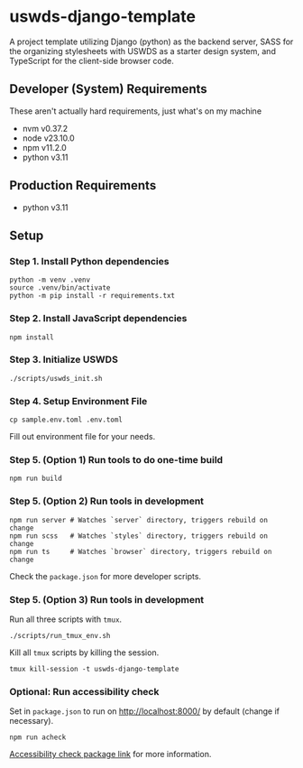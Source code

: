 # uswds-django-template

A project template utilizing Django (python) as the backend server, SASS for the organizing stylesheets with USWDS as a starter design system, and TypeScript for the client-side browser code.

## Developer (System) Requirements

These aren't actually hard requirements, just what's on my machine

- nvm v0.37.2
- node v23.10.0
- npm v11.2.0
- python v3.11

## Production Requirements

- python v3.11

## Setup

### Step 1. Install Python dependencies

```shell
python -m venv .venv
source .venv/bin/activate
python -m pip install -r requirements.txt
```

### Step 2. Install JavaScript dependencies

```shell
npm install
```

### Step 3. Initialize USWDS

```shell
./scripts/uswds_init.sh
```

### Step 4. Setup Environment File

```shell
cp sample.env.toml .env.toml
```

Fill out environment file for your needs.

### Step 5. (Option 1) Run tools to do one-time build

```shell
npm run build
```

### Step 5. (Option 2) Run tools in development

```shell
npm run server # Watches `server` directory, triggers rebuild on change
npm run scss   # Watches `styles` directory, triggers rebuild on change
npm run ts     # Watches `browser` directory, triggers rebuild on change
```

Check the `package.json` for more developer scripts.

### Step 5. (Option 3) Run tools in development

Run all three scripts with `tmux`.

```shell
./scripts/run_tmux_env.sh
```

Kill all `tmux` scripts by killing the session.

```shell
tmux kill-session -t uswds-django-template
```

### Optional: Run accessibility check

Set in `package.json` to run on <http://localhost:8000/> by default (change if necessary).

```shell
npm run acheck
```

[Accessibility check package link](https://www.npmjs.com/package/accessibility-checker#Configuration) for more information.

